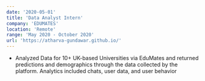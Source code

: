 ```yaml
---
date: '2020-05-01'
title: 'Data Analyst Intern'
company: 'EDUMATES'
location: 'Remote'
range: 'May 2020 - October 2020'
url: 'https://atharva-gundawar.github.io/'
---
```


- Analyzed Data for 10+ UK-based Universities via EduMates and returned predictions and demographics through the data collected by the platform. Analytics included chats, user data, and user behavior
